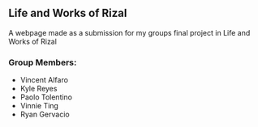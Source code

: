 ## Life and Works of Rizal
A webpage made as a submission for my groups final project in Life and Works of Rizal



### Group Members:
- Vincent Alfaro
- Kyle Reyes
- Paolo Tolentino
- Vinnie Ting
- Ryan Gervacio 